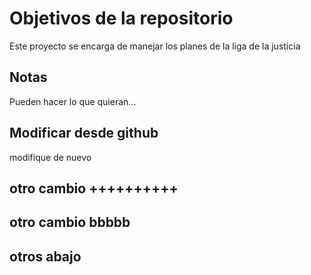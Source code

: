 # Objetivos de la repositorio

Este proyecto se encarga de manejar los planes de la liga de la justicia


## Notas
Pueden hacer lo que quieran...

## Modificar desde github
modifique de nuevo

## otro cambio ++++++++++
## otro cambio bbbbb

## otros abajo

